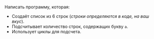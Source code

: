 Написать программу, которая:

- Создаёт список из 6 строк (*строки определяются в коде, на ваш вкус*).
- Подсчитывает количество строк, содержащих букву `a`.
- Использует циклы для подсчета.
